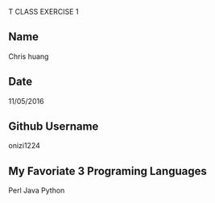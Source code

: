 T CLASS EXERCISE 1

Name
----
Chris huang

Date
----
11/05/2016

Github Username
---------------
onizi1224

My Favoriate 3 Programing Languages
-----------------------------------
Perl Java Python
